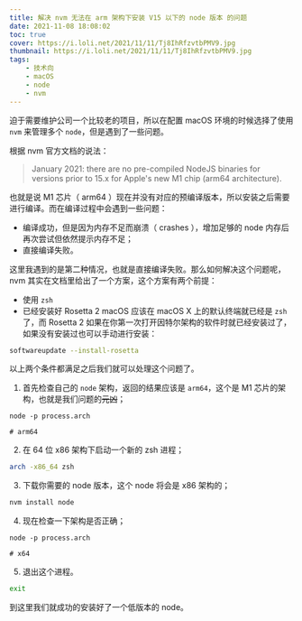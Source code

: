 ```yaml
---
title: 解决 nvm 无法在 arm 架构下安装 V15 以下的 node 版本 的问题
date: 2021-11-08 18:08:02
toc: true
cover: https://i.loli.net/2021/11/11/Tj8IhRfzvtbPMV9.jpg
thumbnail: https://i.loli.net/2021/11/11/Tj8IhRfzvtbPMV9.jpg
tags: 
    - 技术向
    - macOS
    - node
    - nvm 
---
```

迫于需要维护公司一个比较老的项目，所以在配置 macOS 环境的时候选择了使用 `nvm` 来管理多个 `node`，但是遇到了一些问题。
<!-- more -->
根据 nvm 官方文档的说法：

>January 2021: there are no pre-compiled NodeJS binaries for versions prior to 15.x for Apple's new M1 chip (arm64 architecture).

也就是说 M1 芯片（ arm64 ）现在并没有对应的预编译版本，所以安装之后需要进行编译。而在编译过程中会遇到一些问题：

- 编译成功，但是因为内存不足而崩溃（ crashes ），增加足够的 node 内存后再次尝试但依然提示内存不足；
- 直接编译失败。

这里我遇到的是第二种情况，也就是直接编译失败。那么如何解决这个问题呢， nvm 其实在文档里给出了一个方案，这个方案有两个前提：
- 使用 `zsh`
- 已经安装好 Rosetta 2
macOS 应该在 macOS X 上的默认终端就已经是 `zsh` 了，而 Rosetta 2 如果在你第一次打开因特尔架构的软件时就已经安装过了，如果没有安装过也可以手动进行安装：
```zsh
softwareupdate --install-rosetta
```

以上两个条件都满足之后我们就可以处理这个问题了。

1. 首先检查自己的 `node` 架构，返回的结果应该是 `arm64`，这个是 M1 芯片的架构，也就是我们问题的~~元凶~~；
```node
node -p process.arch

# arm64
```
2. 在 64 位 x86 架构下启动一个新的 zsh 进程；
```zsh
arch -x86_64 zsh
```
3. 下载你需要的 node 版本，这个 node 将会是 x86 架构的；
```zsh
nvm install node
```
4. 现在检查一下架构是否正确；
```node
node -p process.arch

# x64
```
5. 退出这个进程。
```zsh
exit
```

到这里我们就成功的安装好了一个低版本的 node。